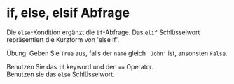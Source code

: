 # if, else, elsif Abfrage

Die `else`-Kondition ergänzt die `if`-Abfrage. Das `elif` Schlüsselwort repräsentiert die 
Kurzform von 'else if'.  
  
Übung: Geben Sie `True` aus, falls der `name` gleich `'John'` ist, ansonsten `False`.

<div class='hint'>
    Benutzen Sie das <code>if</code> keyword und den <code>==</code> Operator.
</div>

<div class='hint'>
    Benutzen sie das <code>else</code> Schlüsselwort.
</div>
